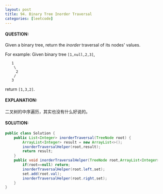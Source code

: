 ```yaml
---
layout: post
title: 94. Binary Tree Inorder Traversal
categories: [leetcode]
---
```


#### QUESTION:

Given a binary tree, return the *inorder* traversal of its nodes' values.

For example:
Given binary tree `[1,null,2,3]`,

```
   1
    \
     2
    /
   3

```

return `[1,3,2]`.

#### EXPLANATION:

二叉树的中序遍历，其实也没有什么好说的。

#### SOLUTION:

```JAVA
public class Solution {
    public List<Integer> inorderTraversal(TreeNode root) {
        ArrayList<Integer> result = new ArrayList<>();
        inorderTraversalHelper(root,result);
        return result;
    }
    public void inorderTraversalHelper(TreeNode root,ArrayList<Integer> set){
        if(root==null) return;
        inorderTraversalHelper(root.left,set);
        set.add(root.val);
        inorderTraversalHelper(root.right,set);
    }
}
```

